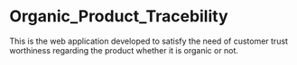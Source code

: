 # Organic_Product_Tracebility
This is the web application developed to satisfy the need of customer trust worthiness regarding the product whether it is organic or not.
